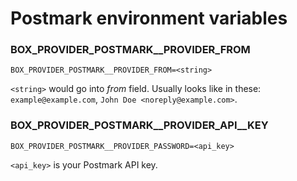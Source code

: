 # Postmark environment variables

### BOX\_PROVIDER\_POSTMARK\_\_PROVIDER\_FROM

```
BOX_PROVIDER_POSTMARK__PROVIDER_FROM=<string>
```

`<string>` would go into _from_ field. Usually looks like in these: `example@example.com`,  `John Doe <noreply@example.com>`.

### BOX\_PROVIDER\_POSTMARK\_\_PROVIDER\_API\_\_KEY

```
BOX_PROVIDER_POSTMARK__PROVIDER_PASSWORD=<api_key>
```

`<api_key>` is your Postmark API key.
